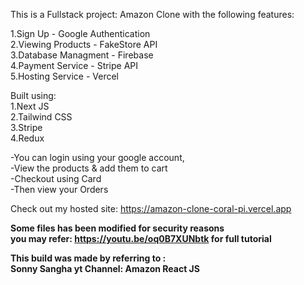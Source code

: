 This is a Fullstack project: Amazon Clone with the following features:

1.Sign Up - Google Authentication  
2.Viewing Products - FakeStore API  
3.Database Managment - Firebase  
4.Payment Service - Stripe API  
5.Hosting Service - Vercel  

Built using:  
1.Next JS  
2.Tailwind CSS  
3.Stripe  
4.Redux
  
  
-You can login using your google account,  
-View the products & add them to cart  
-Checkout using Card  
-Then view your Orders  

Check out my hosted site: https://amazon-clone-coral-pi.vercel.app
  
**Some files has been modified for security reasons   
you may refer: https://youtu.be/oq0B7XUNbtk for full tutorial**  

**This build was made by referring to :  
Sonny Sangha yt Channel: Amazon React JS**

